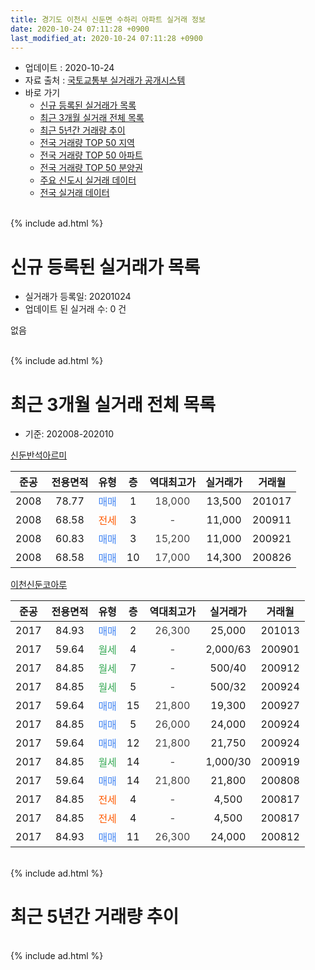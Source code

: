 ```yaml
---
title: 경기도 이천시 신둔면 수하리 아파트 실거래 정보
date: 2020-10-24 07:11:28 +0900
last_modified_at: 2020-10-24 07:11:28 +0900
---
```


* 업데이트 : 2020-10-24
* 자료 출처 : [국토교통부 실거래가 공개시스템](http://rt.molit.go.kr)
* 바로 가기
    * [신규 등록된 실거래가 목록](#신규-등록된-실거래가-목록)
    * [최근 3개월 실거래 전체 목록](#최근-3개월-실거래-전체-목록)
    * [최근 5년간 거래량 추이](#최근-5년간-거래량-추이)
    * [전국 거래량 TOP 50 지역](https://inasie.github.io/apt-trade-info/최근-3개월-전국에서-가장-거래가-많이-발생한-지역)
    * [전국 거래량 TOP 50 아파트](https://inasie.github.io/apt-trade-info/최근-3개월-전국에서-가장-거래가-많이-발생한-아파트)
    * [전국 거래량 TOP 50 분양권](https://inasie.github.io/apt-trade-info/최근-3개월-전국에서-가장-거래가-많이-발생한-분양권)
    * [주요 신도시 실거래 데이터](https://inasie.github.io/apt-trade-info/주요-신도시)
    * [전국 실거래 데이터](https://inasie.github.io/apt-trade-info/전국)
<br>
{% include ad.html %}
<br>

# 신규 등록된 실거래가 목록
* 실거래가 등록일: 20201024
* 업데이트 된 실거래 수: 0 건

없음

<br>
{% include ad.html %}
<br>

# 최근 3개월 실거래 전체 목록
* 기준: 202008-202010


[신둔반석아르미](https://search.naver.com/search.naver?query=%EA%B2%BD%EA%B8%B0%EB%8F%84+%EC%9D%B4%EC%B2%9C%EC%8B%9C+%EC%8B%A0%EB%91%94%EB%A9%B4+%EC%88%98%ED%95%98%EB%A6%AC+%EC%8B%A0%EB%91%94%EB%B0%98%EC%84%9D%EC%95%84%EB%A5%B4%EB%AF%B8)

|준공|전용면적|유형|층|역대최고가|실거래가|거래월|
|:---:|:---:|:---:|:---:|:---:|:---:|:---:|
|2008|78.77|<span style="color:#4285f3">매매</span>|1|<span style="color:#444444">18,000</span>|13,500|201017|
|2008|68.58|<span style="color:#ff5a00">전세</span>|3|<span style="color:#444444">-</span>|11,000|200911|
|2008|60.83|<span style="color:#4285f3">매매</span>|3|<span style="color:#444444">15,200</span>|11,000|200921|
|2008|68.58|<span style="color:#4285f3">매매</span>|10|<span style="color:#444444">17,000</span>|14,300|200826|

[이천신둔코아루](https://search.naver.com/search.naver?query=%EA%B2%BD%EA%B8%B0%EB%8F%84+%EC%9D%B4%EC%B2%9C%EC%8B%9C+%EC%8B%A0%EB%91%94%EB%A9%B4+%EC%88%98%ED%95%98%EB%A6%AC+%EC%9D%B4%EC%B2%9C%EC%8B%A0%EB%91%94%EC%BD%94%EC%95%84%EB%A3%A8)

|준공|전용면적|유형|층|역대최고가|실거래가|거래월|
|:---:|:---:|:---:|:---:|:---:|:---:|:---:|
|2017|84.93|<span style="color:#4285f3">매매</span>|2|<span style="color:#444444">26,300</span>|25,000|201013|
|2017|59.64|<span style="color:#34a853">월세</span>|4|<span style="color:#444444">-</span>|2,000/63|200901|
|2017|84.85|<span style="color:#34a853">월세</span>|7|<span style="color:#444444">-</span>|500/40|200912|
|2017|84.85|<span style="color:#34a853">월세</span>|5|<span style="color:#444444">-</span>|500/32|200924|
|2017|59.64|<span style="color:#4285f3">매매</span>|15|<span style="color:#444444">21,800</span>|19,300|200927|
|2017|84.85|<span style="color:#4285f3">매매</span>|5|<span style="color:#444444">26,000</span>|24,000|200924|
|2017|59.64|<span style="color:#4285f3">매매</span>|12|<span style="color:#444444">21,800</span>|21,750|200924|
|2017|84.85|<span style="color:#34a853">월세</span>|14|<span style="color:#444444">-</span>|1,000/30|200919|
|2017|59.64|<span style="color:#4285f3">매매</span>|14|<span style="color:#444444">21,800</span>|21,800|200808|
|2017|84.85|<span style="color:#ff5a00">전세</span>|4|<span style="color:#444444">-</span>|4,500|200817|
|2017|84.85|<span style="color:#ff5a00">전세</span>|4|<span style="color:#444444">-</span>|4,500|200817|
|2017|84.93|<span style="color:#4285f3">매매</span>|11|<span style="color:#444444">26,300</span>|24,000|200812|


<br>
{% include ad.html %}
<br>

# 최근 5년간 거래량 추이


<div style="width:100%;">
    <canvas id="deal_progress" height="200"></canvas>
</div>

<script>
new Chart(document.getElementById("deal_progress"), {
    type: 'line',
    data: {
        labels: ['201510','201511','201512','201601','201602','201603','201604','201605','201606','201607','201608','201609','201610','201611','201612','201701','201702','201703','201704','201705','201706','201707','201708','201709','201710','201711','201712','201801','201802','201803','201804','201805','201806','201807','201808','201809','201810','201811','201812','201901','201902','201903','201904','201905','201906','201907','201908','201909','201910','201911','201912','202001','202002','202003','202004','202005','202006','202007','202008','202009','202010'],
        datasets: [{
            label: '매매',
            pointRadius: 1,
            data: [3, 3, 0, 4, 1, 2, 0, 0, 1, 2, 0, 1, 5, 2, 0, 0, 0, 4, 0, 2, 1, 3, 2, 2, 2, 2, 0, 2, 0, 2, 2, 1, 2, 1, 0, 1, 3, 2, 2, 1, 2, 3, 1, 0, 1, 2, 3, 1, 3, 0, 3, 1, 0, 2, 1, 1, 1, 3, 3, 4, 2],
            borderColor: "rgba(255, 201, 14, 1)",
            backgroundColor: "rgba(255, 201, 14, 0.5)",
            fill: false,
            lineTension: 0
        },{
            label: '전월세',
            pointRadius: 1,
            data: [4, 0, 0, 1, 3, 2, 1, 0, 0, 2, 1, 2, 0, 2, 1, 3, 2, 10, 11, 2, 15, 21, 12, 10, 4, 5, 0, 3, 3, 2, 1, 4, 4, 3, 5, 5, 3, 2, 2, 3, 3, 5, 9, 5, 4, 1, 3, 0, 4, 5, 2, 5, 4, 3, 2, 3, 5, 1, 2, 5, 0],
            borderColor: "rgba(0, 141, 185, 1)",
            backgroundColor: "rgba(0, 141, 185, 0.5)",
            fill: false,
            lineTension: 0
        }
        ]
    },
    options: {
        responsive: true,
        title: {
            display: false
        },
        tooltips: {
            mode: 'index',
            intersect: false
        },
        hover: {
            mode: 'nearest',
            intersect: true
        },
        scales: {
            xAxes: [{
                display: true,
                scaleLabel: {
                    display: true,
                    labelString: '년/월'
                }
            }],
            yAxes: [{
                display: true,
                ticks: {
                    suggestedMin: 0,
                },
                scaleLabel: {
                    display: true,
                    labelString: '실거래 수'
                }
            }]
        }
    }
});

</script>


<br>
{% include ad.html %}
<br>


